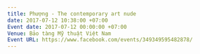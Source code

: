 ```yaml
---
title: Phượng - The contemporary art nude
date: 2017-07-12 10:38:00 +07:00
Event date: 2017-07-12 00:00:00 +07:00
Venue: Bảo tàng Mỹ thuật Việt Nam
Event URL: https://www.facebook.com/events/349349595482878/
---
```


